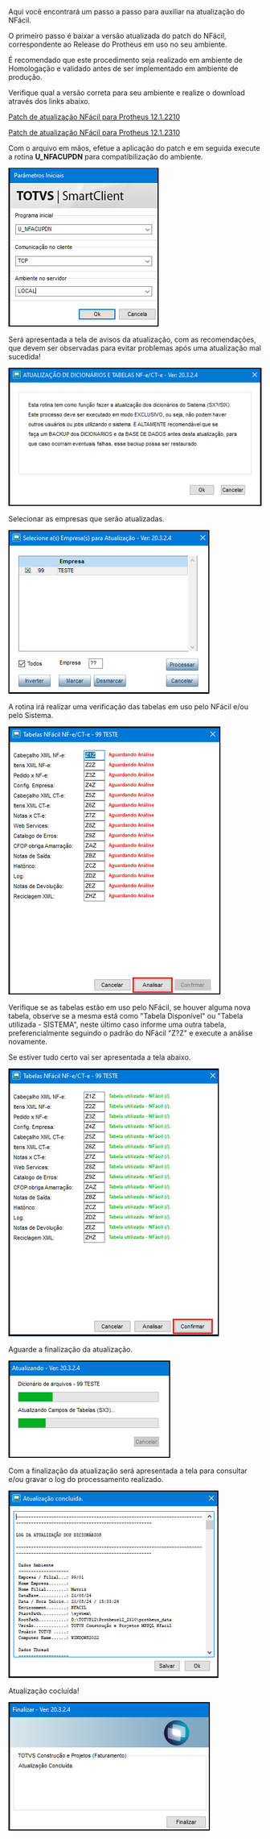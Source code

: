 Aqui você encontrará um passo a passo para auxiliar na atualização do NFácil.

O primeiro passo é baixar a versão atualizada do patch do NFácil, correspondente ao Release do Protheus em uso no seu ambiente.

É recomendado que este procedimento seja realizado em ambiente de Homologação e validado antes de ser implementado em ambiente de produção.

Verifique qual a versão correta para seu ambiente e realize o download através  dos links abaixo.

[Patch de atualização NFácil para Protheus 12.1.2210](https://github.com/nfacil/nfacil.github.io/releases/download/12.1.2210/custom-1212210-nfacil-full-v.4.4.01.001.ptm)

[Patch de atualização NFácil para Protheus 12.1.2310](https://github.com/nfacil/nfacil.github.io/releases/download/12.1.2310/custom-1212310-nfacil-full-v.4.4.01.001.ptm)

Com o arquivo em mãos, efetue a aplicação do patch e em seguida execute a rotina **U_NFACUPDN** para compatibilização do ambiente.

![Parâmetros Iniciais](img/parametros-iniciais.png)

Será apresentada a tela de avisos da atualização, com as recomendações, que devem ser observadas para evitar problemas após uma atualização mal sucedida!

![Avisos](img/aviso.png)

Selecionar as empresas que serão atualizadas.

![Selecionar Empresas](img/seleciona-empresa.png)

A rotina irá realizar uma verificação das tabelas em uso pelo NFácil e/ou pelo Sistema.

![Analisar Tabelas](img/analisar-tabelas.png)

Verifique se as tabelas estão em uso pelo NFácil, se houver alguma nova tabela, observe se a mesma está como "Tabela Disponível" ou "Tabela utilizada - SISTEMA", neste último caso informe uma outra tabela, preferencialmente seguindo o padrão do NFácil "Z?Z" e execute a análise novamente.

Se estiver tudo certo vai ser apresentada a tela abaixo.

![Confirmar Tabelas](img/confirmar-tabelas.png)

Aguarde a finalização da atualização.

![Atualizando...](img/atualizando.png)

Com a finalização da atualização será apresentada a tela para consultar e/ou gravar o log do processamento realizado.

![Tela do Log](img/tela-log.png)

Atualização cocluída!

![Atualização Concluída](img/finalizar.png)
